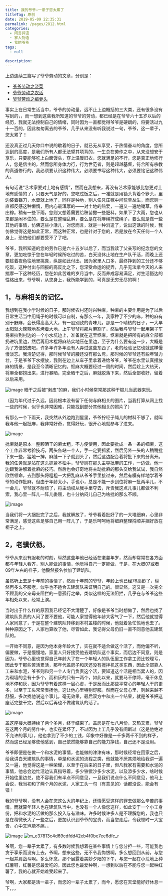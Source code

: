 ```yaml
---
title: 我的爷爷–一辈子您太累了
titleTag: 原创
date: 2019-05-09 22:35:31
permalink: /pages/2812.html
categories: 
  - 闲言碎语
  - 家人物语
  - 我的爷爷
tags: 
  - null

description: 
---
```


上边连续三篇写了爷爷劳动的文章，分别是：

- [爷爷劳动之浇菜](https://wiki.eryajf.net/pages/2552.html)
- [爷爷劳动之农活](https://wiki.eryajf.net/pages/2607.html)
- [爷爷劳动之编萝头](https://wiki.eryajf.net/pages/2773.html)

事实上在日常生活当中，爷爷的劳动量，远不止上边概括的三大类，还有很多没有写到的，，而一想到这些我所知道的爷爷的劳动，都已经是在爷爷六十五岁以后的经历，我就无法控制自己的情绪，同时因为一直都觉得爷爷是硬朗的，将要活过九十一百的，因此匆匆离去的爷爷，几乎从来没有听我说过一句，爷爷，这一辈子，您太累了！

还没真正过几天你口中说的歇着的日子，就已无从享受，于热情奋斗的角度，您所达到的高度，是我们所有人都无法望其项背的，一生总在劳作之中，从来没想安于享乐，只要能够吃上白面馒头，穿上温暖旧衣，您就满足的不行，您是真正地修行人，您是信主的，然而您所身体力行，行为世范者，则是超越基督，符合所有宗教的真道修行的，我必须要认识这种伟大，必须要书写这种伟大，必须要铭记这种伟大。

有句话说“艺术家要对土地有感情”，然而在我想来，再没有艺术家能够比您更对土地有感情的了，只要天气是好的，您吃过饭之后，一准就是用锄头背着个箩头，里边装着镰刀，水壶就上地了，同样是种地，别人任凭庄稼中间荒草丛生，而您则一直都反感这种懒惰，用内心最浑厚的——对土地的热爱，一遍又一遍地锄草，侍奉庄稼。稍有一些下雨，您则又想着需要给秧苗撒一些肥料。如果下了大雨，您也从来都是闲不住的，要么是在整理乱麻，要么是在将麻绳拧成绳子，要么就是做一些其他的事情，仿佛这些小活儿，对您而言，就是一种消遣了，说出这话的时候，我仿佛觉得这是如此正常，而这种正常，也是针对于您的，若是放在今天任何一个人身上，恐怕他们都要受不了了吧。

爷爷，我所知道的您的劳作已是六十五岁以后了，而当我读了父亲写的纪念您的文章，更加吃惊于您在年轻时候所吃过的苦，白天没休止地在生产队干活，而晚上还要趁着夜色往地里挑粪，纵是如此付出，因为家里人口多，最终挣到的工分还不够吃饭，这种付出与回报的高反比之下，您深受命运的捉弄，几乎无法拿今天的人来揣摩一下这种经历，您在如此苦难的岁月当中，反而养成容易满足，对生活豁达的性格出来，爷爷啊，从您身上，我所能学到的，可真是无穷无尽的啊！

## 1，与麻相关的记忆。

我想到在我小学时候的日子，那时候农村还时兴种麻，种麻的主要作用是为了以后日常生活当中用绳子的时候可以自制，有那么一年，我家种了不少的麻，种的麻有别于野麻，会长得高高大大，有一股别致的青味儿，那是一个晴热的日子，一大早太阳就火辣辣地炙烤着大地，上午爷爷将那片麻割了，然后我与爷爷一起用架子车将麻拉到村边的一个小水坑边上，准备就在这里怄麻。怄麻就是把所有的麻全部都扔进坑里边，然后再用木棍将麻结实地压在里边，至于为什么要有这一步，大概是为了方便蜕皮吧，许多年许多年没有人弄过这些东西了，老的经验记忆也就这样慢慢淡忘。我清楚记得，那时候爷爷的腰还没有那么弯，那时候的爷爷还有些年轻力壮，于是爷爷下水摆放，我则在边上从车子里拿着递给爷爷，爷爷在水里认真摆放麻的情景，是我至今清晰记忆的。怄麻大概要经过一周的时间，然后趁上大热天，将麻全都捞出来，进行暴晒，完全晒干之后，麻就脱落下来，然后全部收好，留着以后来用。

![image](http://t.eryajf.net/imgs/2021/09/d7dd59e0dce31da0.jpg)
晒干之后被“剥皮”的麻，我们小时候常常那这种干棍儿当武器来玩。

（因为年代过于久远，因此根本没有留下任何与麻相关的图片，当我打算从网上找一些的时候，似乎也非常困难，只能找到部分其他相关的照片了）

有那么一个下雨天，我突然从外边跑到屋里，爷爷拧经子绳儿的材料不够了，就叫我与他一起批麻，我非常好奇，觉得好玩，很开心地就参与了进来。

![image](http://t.eryajf.net/imgs/2021/09/6bc99e0686f25703.jpg)

批麻就是原本一整颗晒干的麻太粗，不方便使用，因此要批成一条一条的细麻，这个工作非常考验技巧，两头各站一个人，手一定要抓紧，然后另外一头的人稍稍批下来一些，猛地一抻，麻缝一下子就到头了，然后这边配合着将批下来的分离开。我的任务就是站在这头抓紧不松手，爷爷则在那头主导批麻的工作，一边做，他一边跟我讲解着批麻的技巧。然后也会好奇地将主动批麻的那头交给我试试，我自然欣然领命，去到那头将粗粗一大把乱麻从爷爷手里接过来，然后有模有样地学着爷爷的动作批麻，但由于年龄太小，手也小，总是不能一步到位将麻一批两半儿，不一会儿，爷爷就不耐烦了，将主动权从我手里夺去，斥责我这点儿事儿都做不利索，我心里一阵儿一阵儿委屈，也十分纳闷儿自己为啥批的那么不顺。

![image](http://t.eryajf.net/imgs/2021/09/9c53507788f494e7.jpg)

当我们将一大捆批完了之后，我就解放了，爷爷看着批好了的一大堆细麻，心里非常满足，感觉这些足够自己用一阵儿了，于是乐呵呵地将细麻整理捋顺并捆好放在柜子之上。

## 2，老骥伏枥。

爷爷从来没有服老的时刻，纵然这些年他已经活在耄耋年岁，然而却常常在各方面都与年轻人看齐，别人能做的事情，他觉得自己一定能做，于是，在大概07或者09年左右的样子，他毅然报名参加了建筑队。

虽然听上去是十年前的事情了，然而十年前的爷爷，年龄上也已经76高龄了，纵然再多么不服老，似乎也不适合去建筑队来证明自己的。很显然，这又是一次完全不顾我的父亲母亲阻拦的一意孤行之举，类似这样的无法阻拦，几乎在与爷爷这些年相处以来，经常上演。

当时出于什么样的原因我已经记不大清楚了，好像是爷爷当时想做了，然后也找了建筑队负责的人问了要不要他，可能人家觉得他年龄大客气了一下，然后他就觉得人家同意了，于是在整个建筑队转移到本村盖楼的时候，他就着急忙慌地也去了。种种原因之下，人家也算收了他，尽管如此，我记得父母仍旧一直不同意他去建筑队的。

一开始不同意，是因为他本身年龄大了，实在就不适合做这个活了，而他偏不听，偏要做，于是慢慢地，家里人只好接受他去建筑队这个事实，而后边不同意，则是因为，爷爷心里也觉得自己年龄大了在一个年轻人的队伍里工作拿工资比较理亏，因此专干那些苦活累活，那年代盖房子和灰还没有搅拌机这类东西，因此全部靠人工来和水泥，爷爷则和另一个人专门负责这个活，要知道这个活是相当累人的，因为砌墙的会有十多个，而和灰的只有一两个，如此以来，就要马不停蹄，毫不休息地不停和灰，因为爷爷有着这样一层心虚，于是反而比那些平常心的年轻人干的更多，以至于工头常常表扬他，这让他心里特别舒服。然而在父母心里，则越来越不舒服，多次找他说这个事儿，毫无效果，最后双方中和出一个结果，就是爷爷把这座活完整干完，然后以后再也不做建筑队的活了。

![image](http://t.eryajf.net/imgs/2021/09/b9685f4b97f05d2c.jpg)

盖这座楼大概持续了两个多月，终于结束了。盖房是在七八月份，又热又累，爷爷在这两个月的劳作中，也实在累坏了，不过因为上工几乎没有间断过（这是他绝对不允许的事儿），他也拿到了不少的工钱，印象中好像是一千多两千不到的样子，然而这已经足够使他感到，自己依然能够靠自己的能力挣钱，自己还不是没用。

爷爷即便是在做一个和水泥的事情，也能做的津津有味，那时候经常在回家之后，给我讲白天建筑队的事情，单是和水泥的流程之类，他就能不厌其烦地给我讲一遍又一遍，他觉得这是一种荣耀，以至于在后来的日子里，但凡我家有需要和水泥的事情，他总会边忙活边认真指导着，多少铁锨沙多少水泥，以及添多少水，啥时候开始往里边兑，绝不容我们有半点不同意见，一旦我们说点什么不同意见，他马上会说，我当初和了两个月的水泥，人家工头一句（有意见的）话都没说，能会有错！

我的爷爷啊，没有人会在您这么大的年纪上，还情愿受这样的罪去做那么辛苦的事情。而就算年轻人也在建筑队当中，也没有一个人像您这样，如此安于一个小工身份，把和水泥的活做的那么投入与有滋味。许多时候许多人是不理解您的，我也只是在稍微长大了一些之后，更加认识到爷爷的宝贵，而当您走后，令我顿时一大宝贵，心中又岂能不痛，，

![image](http://t.eryajf.net/imgs/2021/09/dd7cb12a94015df2.jpg)
![m_e37813c4d69cdfdd42eb4f0be7ee6dfc_r](http://t.eryajf.net/imgs/2021/09/347ef155a0cb55f9.jpg)

爷啊，您一辈子太累了，有多数时候我想着在某些事情上与您分担一些，可能我也贪于享乐而没有上去，爷啊，想来这些，无不令我悔恨啊，多么想回到从前，与您一起并肩战斗啊。多么怀念，那个展露着美妙夕阳的下午，与您一起在小荒地上种红薯呀，红薯是您最爱吃的，因此您也最爱种啊，一想到以后在不能与您一起种红薯了，我的心就开始难受起来了。

爷啊，大家都是活一辈子，而您的一辈子太累了，而今，愿您在天堂能好好休息一下，，，
